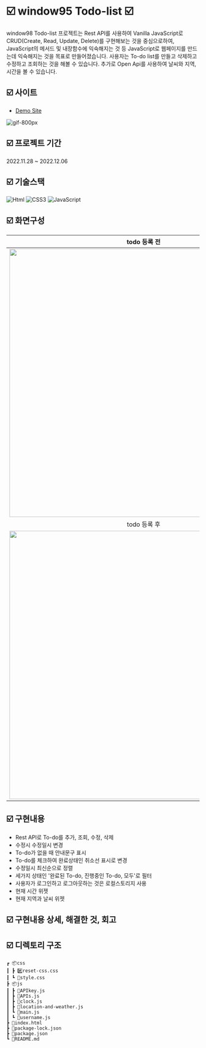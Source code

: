 # ☑️ window95 Todo-list ☑️

window98 Todo-list 프로젝트는 Rest API를 사용하여 Vanilla JavaScript로 CRUD(Create, Read, Update, Delete)를 구현해보는 것을 중심으로하여, JavaScript의 메서드 및 내장함수에 익숙해지는 것 등 JavaScript로 웹페이지를 만드는데 익숙해지는 것을 목표로 만들어졌습니다. 사용자는 To-do list를 만들고 삭제하고 수정하고 조회하는 것을 해볼 수 있습니다. 추가로 Open Api를 사용하여 날씨와 지역, 시간을 볼 수 있습니다.

## ☑️ 사이트

- [Demo Site](https://resilient-jalebi-3f6ccb.netlify.app/)

![gif-800px](https://github.com/eun0leee/window98-Todo-list/assets/90189513/ee1b007e-d0a4-4daa-aaa9-8a1836748d53)


## ☑️ 프로젝트 기간

2022.11.28 ~ 2022.12.06

## ☑️ 기술스택

<img alt="Html" src ="https://img.shields.io/badge/HTML-E34F26.svg?&style=for-the-badge&logo=HTML5&logoColor=white"/> <img alt="CSS3" src ="https://img.shields.io/badge/CSS3-FF9933.svg?&style=for-the-badge&logo=CSS3&logoColor=white"/> <img alt="JavaScript" src ="https://img.shields.io/badge/JavaScript-F7DF1E.svg?&style=for-the-badge&logo=JavaScript&logoColor=white"/>

## ☑️ 화면구성

| todo 등록 전 |
| :-------------------------------------------: |
|  <img width="700" src="https://github.com/eun0leee/window98-Todo-list/assets/90189513/8477e226-486a-438b-9495-9cf23f35dbb0"/>|  
| todo 등록 후 |  
| <img width="700" src="https://github.com/eun0leee/window98-Todo-list/assets/90189513/91ee9dab-a072-4d7f-b859-7aaadb1e1bf6"/> |


## ☑️ 구현내용

- Rest API로 To-do를 추가, 조회, 수정, 삭제
- 수정시 수정일시 변경
- To-do가 없을 때 안내문구 표시
- To-do를 체크하여 완료상태인 취소선 표시로 변경
- 수정일시 최신순으로 정렬
- 세가지 상태인 '완료된 To-do, 진행중인 To-do, 모두'로 필터
- 사용자가 로그인하고 로그아웃하는 것은 로컬스토리지 사용
- 현재 시간 위젯
- 현재 지역과 날씨 위젯

## ☑️ 구현내용 상세, 해결한 것, 회고
## ☑️ 디렉토리 구조
```
┏ 📦css
┃ ┣ #️⃣reset-css.css
┃ ┗ 📜style.css
┣ 📦js
┃ ┣ 📜APIkey.js
┃ ┣ 📜APIs.js
┃ ┣ 📜clock.js
┃ ┣ 📜location-and-weather.js
┃ ┗ 📜main.js
┃ ┗ 📜username.js
┣ 📜index.html
┣ 📜package-lock.json
┣ 📜package.json
┗ 📜README.md
```

